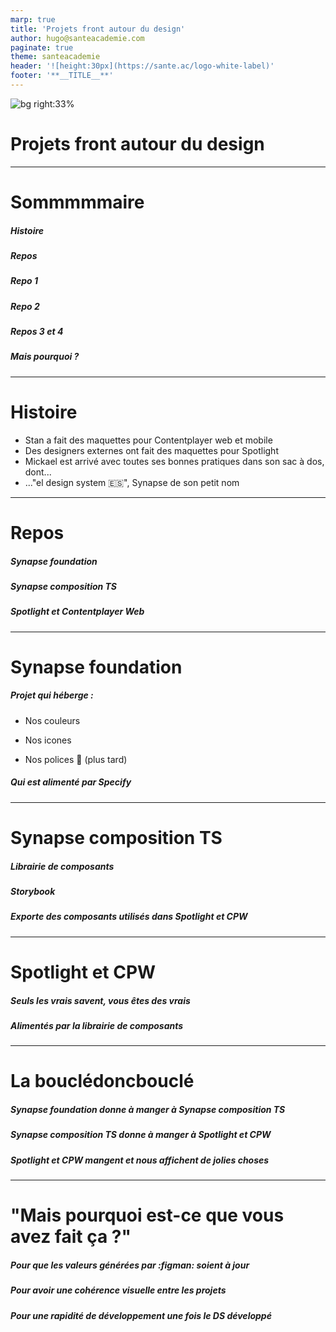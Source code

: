 ```yaml
---
marp: true
title: 'Projets front autour du design'
author: hugo@santeacademie.com
paginate: true
theme: santeacademie
header: '![height:30px](https://sante.ac/logo-white-label)'
footer: '**__TITLE__**'
---
```


<!-- _class: invert top -->
<!-- _footer: '' -->

![bg right:33%](https://images.pexels.com/photos/3009205/pexels-photo-3009205.jpeg)

# **Projets front autour du design**

---

<!-- _footer: '' -->

# **Sommmmmaire**

##### Histoire

##### Repos

##### Repo 1

##### Repo 2

##### Repos 3 et 4

##### Mais pourquoi ?

---

<!-- _footer: '' -->

# **Histoire**

* Stan a fait des maquettes pour Contentplayer web et mobile
* Des designers externes ont fait des maquettes pour Spotlight
* Mickael est arrivé avec toutes ses bonnes pratiques dans son sac à dos, dont...
* ..."el design system 🇪🇸", Synapse de son petit nom

---

<!-- _footer: '' -->

# **Repos**

##### Synapse foundation

##### Synapse composition TS

##### Spotlight et Contentplayer Web

---

<!-- _footer: '' -->

# **Synapse foundation**

##### Projet qui héberge :

- Nos couleurs

- Nos icones

- Nos polices 🚨 (plus tard)

##### Qui est alimenté par Specify


---

<!-- _footer: '' -->

# **Synapse composition TS**

##### Librairie de composants

##### Storybook

##### Exporte des composants utilisés dans Spotlight et CPW

---

<!-- _footer: '' -->

# **Spotlight et CPW**

##### Seuls les vrais savent, vous êtes des vrais

##### Alimentés par la librairie de composants

---

<!-- _footer: '' -->

# **La bouclédoncbouclé**

##### Synapse foundation donne à manger à Synapse composition TS

##### Synapse composition TS donne à manger à Spotlight et CPW

##### Spotlight et CPW mangent et nous affichent de jolies choses

---

<!-- _footer: '' -->

# **"Mais pourquoi est-ce que vous avez fait ça ?"**

##### Pour que les valeurs générées par :figman: soient à jour

##### Pour avoir une cohérence visuelle entre les projets 

##### Pour une rapidité de développement une fois le DS développé
